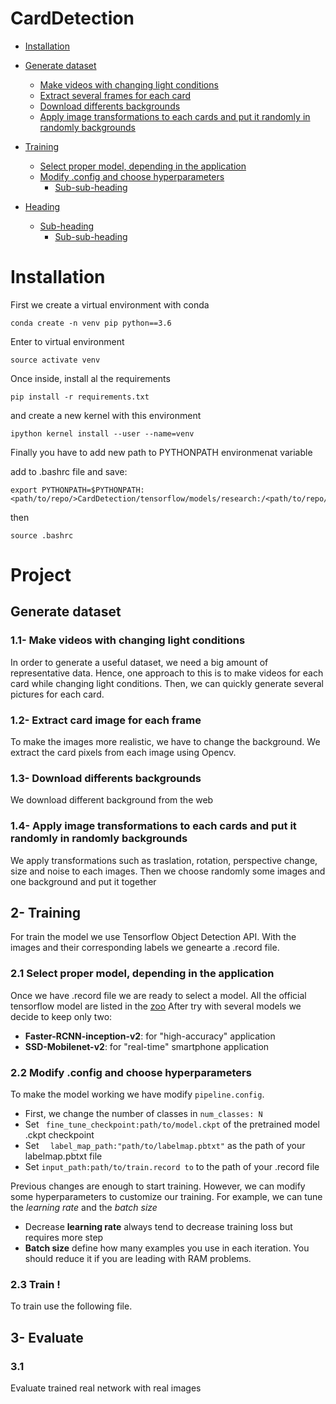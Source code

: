 # CardDetection

- [Installation](#Installation)

- [Generate dataset](#generate-dataset)
  * [Make videos with changing light conditions](#generate-dataset)
  * [Extract several frames for each card](#sub-heading)
  * [Download differents backgrounds](#download-background)
  * [Apply image transformations to each cards and put it randomly in randomly backgrounds](#augmentation)

- [Training](#training)
  * [Select proper model, depending in the application](#select-model)
  * [Modify .config and choose hyperparameters](#modify-config)
    + [Sub-sub-heading](#sub-sub-heading-1)
- [Heading](#heading-2)
  * [Sub-heading](#sub-heading-2)
    + [Sub-sub-heading](#sub-sub-heading-2)


# Installation

First we create a virtual environment with conda 
```
conda create -n venv pip python==3.6
```
Enter to virtual environment
```
source activate venv
```
Once inside, install al the requirements 

```
pip install -r requirements.txt
```
and create a new kernel with this environment

```
ipython kernel install --user --name=venv
```

Finally you have to add new path to PYTHONPATH environmenat variable 

add to .bashrc file and save:

```
export PYTHONPATH=$PYTHONPATH:<path/to/repo/>CardDetection/tensorflow/models/research:/<path/to/repo/>/tensorflow/models/research/slim
```

then

```
source .bashrc
```
# Project


## Generate dataset <a name="generate-dataset"></a>


  ### 1.1- Make videos with changing light conditions <a name="videos"></a>

In order to generate a useful dataset, we need a big amount of representative data.  Hence, one approach to this is to make videos for each card while changing light conditions. Then, we can quickly generate several pictures for each card.  

  ### 1.2- Extract card image for each frame <a name="extract-card"></a>
  
To make the images more realistic, we have to change the background. We extract the card pixels from each image using Opencv.

  ### 1.3- Download differents backgrounds <a name="download-background"></a>
  
We download different background from the web

  ### 1.4- Apply image transformations to each cards and put it randomly in randomly backgrounds <a name="generate-dataset"></a>

We apply transformations such as traslation, rotation, perspective change, size and noise to each images. Then we choose randomly some images and one background and put it together

## 2- Training <a name="training"></a>
For train the model we use Tensorflow Object Detection API. 
With the images and their corresponding labels we genearte a .record file.

  ### 2.1 Select proper model, depending in the application  <a name="select-model"></a>
  
Once we have .record file we are ready to select a model. 
All the official tensorflow model are listed in the [zoo](https://github.com/tensorflow/models/blob/master/research/object_detection/g3doc/detection_model_zoo.md)
After try with several models we decide to keep only two:

 - **Faster-RCNN-inception-v2**: for "high-accuracy" application
 - **SSD-Mobilenet-v2**:  for "real-time" smartphone application

  ### 2.2 Modify .config and choose hyperparameters <a name="modify-config"></a>
To make the model working we have modify `pipeline.config`.

 - First, we change the number of classes in `num_classes: N`
 - Set ` fine_tune_checkpoint:path/to/model.ckpt` of the pretrained model .ckpt checkpoint 
 - Set `  label_map_path:"path/to/labelmap.pbtxt"` as the path of your labelmap.pbtxt file
 - Set `input_path:path/to/train.record to` to the path of your .record file

Previous changes are enough to start training. However, we can modify some hyperparameters to customize our training. For example, we can tune the *learning rate* and the  *batch size*

 - Decrease **learning rate** always tend to decrease training loss but requires more step
 - **Batch size** define how many examples you use in each iteration.  You should reduce it if you are leading with RAM problems.

  
  ### 2.3 Train  !
  
To train use the following file.
 
## 3- Evaluate
  ### 3.1 
Evaluate trained real network with real images
